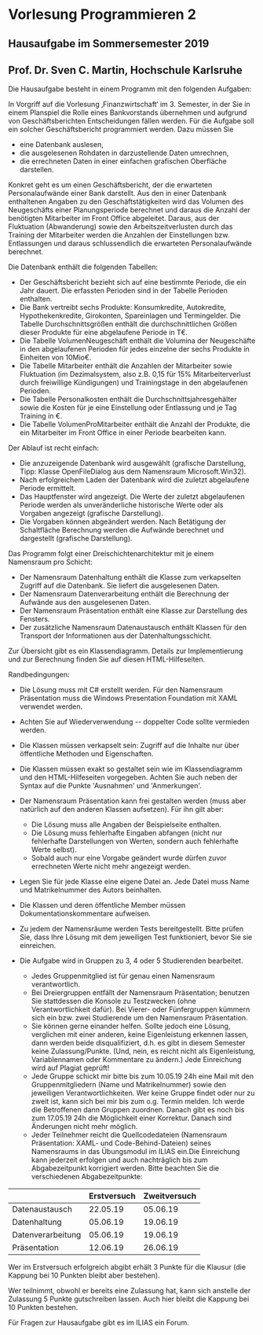 # Vorlesung Programmieren 2
## Hausaufgabe im Sommersemester 2019

## Prof. Dr. Sven C. Martin, Hochschule Karlsruhe


Die Hausaufgabe besteht in einem Programm mit den folgenden Aufgaben:

In Vorgriff auf die Vorlesung ‚Finanzwirtschaft‘ im 3. Semester, in der Sie in einem Planspiel die Rolle eines Bankvorstands übernehmen und aufgrund von Geschäftsberichten Entscheidungen fällen werden. Für die Aufgabe soll ein solcher Geschäftsbericht programmiert werden. Dazu müssen Sie

- eine Datenbank auslesen, 
- die ausgelesenen Rohdaten in darzustellende Daten umrechnen, 
- die errechneten Daten in einer einfachen grafischen Oberfläche darstellen.

Konkret geht es um einen Geschäftsbericht, der die erwarteten Personalaufwände einer Bank darstellt. Aus den in einer Datenbank enthaltenen Angaben zu den Geschäftstätigkeiten wird das Volumen des Neugeschäfts einer Planungsperiode berechnet und daraus die Anzahl der benötigten Mitarbeiter im Front Office abgeleitet. Daraus, aus der Fluktuation (Abwanderung) sowie den Arbeitszeitverlusten durch das Training der Mitarbeiter werden die Anzahlen der Einstellungen bzw. Entlassungen und daraus schlussendlich die erwarteten Personalaufwände berechnet.

Die Datenbank enthält die folgenden Tabellen:

- Der Geschäftsbericht bezieht sich auf eine bestimmte Periode, die ein Jahr dauert. Die erfassten Perioden sind in der Tabelle Perioden enthalten.
- Die Bank vertreibt sechs Produkte: Konsumkredite, Autokredite, Hypothekenkredite, Girokonten, Spareinlagen und Termingelder. Die Tabelle Durchschnittsgrößen enthält die durchschnittlichen Größen dieser Produkte für eine abgelaufene Periode in T€.
- Die Tabelle VolumenNeugeschäft enthält die Volumina der Neugeschäfte in den abgelaufenen Perioden für jedes einzelne der sechs Produkte in Einheiten von 10Mio€.
- Die Tabelle Mitarbeiter enthält die Anzahlen der Mitarbeiter sowie Fluktuation (im Dezimalsystem, also z.B. 0,15 für 15% Mitarbeiterverlust durch freiwillige Kündigungen) und Trainingstage in den abgelaufenen Perioden.
- Die Tabelle Personalkosten enthält die Durchschnittsjahresgehälter sowie die Kosten für je eine Einstellung oder Entlassung und je Tag Training in €.
- Die Tabelle VolumenProMitarbeiter enthält die Anzahl der Produkte, die ein Mitarbeiter im Front Office in einer Periode bearbeiten kann.


Der Ablauf ist recht einfach:

- Die anzuzeigende Datenbank wird ausgewählt (grafische Darstellung, Tipp: Klasse OpenFileDialog aus dem Namensraum Microsoft.Win32).
- Nach erfolgreichem Laden der Datenbank wird die zuletzt abgelaufene Periode ermittelt.
- Das Hauptfenster wird angezeigt. Die Werte der zuletzt abgelaufenen Periode werden als unveränderliche historische Werte oder als Vorgaben angezeigt (grafische Darstellung).
- Die Vorgaben können abgeändert werden. Nach Betätigung der Schaltfläche Berechnung werden die Aufwände berechnet und dargestellt (grafische Darstellung).


Das Programm folgt einer Dreischichtenarchitektur mit je einem Namensraum pro Schicht:

- Der Namensraum Datenhaltung enthält die Klasse zum verkapselten Zugriff auf die Datenbank. Sie liefert die ausgelesenen Daten.
- Der Namensraum Datenverarbeitung enthält die Berechnung der Aufwände aus den ausgelesenen Daten.
- Der Namensraum Präsentation enthält eine Klasse zur Darstellung des Fensters.
- Der zusätzliche Namensraum Datenaustausch enthält Klassen für den Transport der Informationen aus der Datenhaltungsschicht.

Zur Übersicht gibt es ein Klassendiagramm. Details zur Implementierung und zur Berechnung finden Sie auf diesen HTML-Hilfeseiten.


Randbedingungen:

- Die Lösung muss mit C# erstellt werden. Für den Namensraum Präsentation muss die Windows Presentation Foundation mit XAML verwendet werden.
- Achten Sie auf Wiederverwendung -- doppelter Code sollte vermieden werden.
- Die Klassen müssen verkapselt sein: Zugriff auf die Inhalte nur über öffentliche Methoden und Eigenschaften.
- Die Klassen müssen exakt so gestaltet sein wie im Klassendiagramm und den HTML-Hilfeseiten vorgegeben. Achten Sie auch neben der Syntax auf die Punkte 'Ausnahmen' und 'Anmerkungen'.
- Der Namensraum Präsentation kann frei gestalten werden (muss aber natürlich auf den anderen Klassen aufsetzen). Für ihn gilt aber:
	
	- Die Lösung muss alle Angaben der Beispielseite enthalten.
	- Die Lösung muss fehlerhafte Eingaben abfangen (nicht nur fehlerhafte Darstellungen von Werten, sondern auch fehlerhafte Werte selbst).
	- Sobald auch nur eine Vorgabe geändert wurde dürfen zuvor errechneten Werte nicht mehr angezeigt werden.

- Legen Sie für jede Klasse eine eigene Datei an. Jede Datei muss Name und Matrikelnummer des Autors beinhalten.
- Die Klassen und deren öffentliche Member müssen Dokumentationskommentare aufweisen.
- Zu jedem der Namensräume werden Tests bereitgestellt. Bitte prüfen Sie, dass Ihre Lösung mit dem jeweiligen Test funktioniert, bevor Sie sie einreichen.
- Die Aufgabe wird in Gruppen zu 3, 4 oder 5 Studierenden bearbeitet.

	- Jedes Gruppenmitglied ist für genau einen Namensraum verantwortlich.
	- Bei Dreiergruppen entfällt der Namensraum Präsentation; benutzen Sie stattdessen die Konsole zu Testzwecken (ohne Verantwortlichkeit dafür). Bei Vierer- oder Fünfergruppen kümmern sich ein bzw. zwei Studierende um den Namensraum Präsentation.
	- Sie können gerne einander helfen. Sollte jedoch eine Lösung, verglichen mit einer anderen, keine Eigenleistung erkennen lassen, dann werden beide disqualifiziert, d.h. es gibt in diesem Semester keine Zulassung/Punkte. (Und, nein, es reicht nicht als Eigenleistung, Variablennamen oder Kommentare zu ändern.) Jede Einreichung wird auf Plagiat geprüft!
	- Jede Gruppe schickt mir bitte bis zum 10.05.19 24h eine Mail mit den Gruppenmitgliedern (Name und Matrikelnummer) sowie den jeweiligen Verantwortlichkeiten. Wer keine Gruppe findet oder nur zu zweit ist, kann sich bei mir bis zum o.g. Termin melden. Ich werde die Betroffenen dann Gruppen zuordnen. Danach gibt es noch bis zum 17.05.19 24h die Möglichkeit einer Korrektur. Danach sind Änderungen nicht mehr möglich.
	- Jeder Teilnehmer reicht die Quellcodedateien (Namensraum Präsentation: XAML- und Code-Behind-Dateien) seines Namensraums in das Übungsmodul im ILIAS ein.Die Einreichung kann jederzeit erfolgen und auch nachträglich bis zum Abgabezeitpunkt korrigiert werden. Bitte beachten Sie die verschiedenen Abgabezeitpunkte:



|                   | Erstversuch | Zweitversuch |
|-------------------|-------------|--------------|
| Datenaustausch    | 22.05.19    | 05.06.19     |
| Datenhaltung      | 05.06.19    | 19.06.19     |
| Datenverarbeitung | 05.06.19    | 19.06.19     |
| Präsentation      | 12.06.19    | 26.06.19     |

Wer im Erstversuch erfolgreich abgibt erhält 3 Punkte für die Klausur (die Kappung bei 10 Punkten bleibt aber bestehen).

Wer teilnimmt, obwohl er bereits eine Zulassung hat, kann sich anstelle der Zulassung 5 Punkte gutschreiben lassen. Auch hier bleibt die Kappung bei 10 Punkten bestehen.

Für Fragen zur Hausaufgabe gibt es im ILIAS ein Forum.

